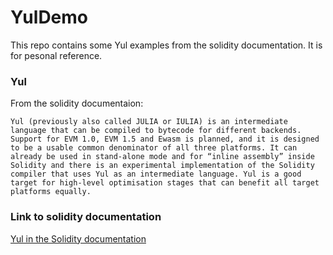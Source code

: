 # YulDemo

This repo contains some Yul examples from the solidity documentation. It is for pesonal reference.

### Yul
From the solidity documentaion:

`Yul (previously also called JULIA or IULIA) is an intermediate language that can be compiled to bytecode for different backends.
Support for EVM 1.0, EVM 1.5 and Ewasm is planned, and it is designed to be a usable common denominator of all three platforms. It can already be used in stand-alone mode and for “inline assembly” inside Solidity and there is an experimental implementation of the Solidity compiler that uses Yul as an intermediate language. Yul is a good target for high-level optimisation stages that can benefit all target platforms equally.`

### Link to solidity documentation
[Yul in the Solidity documentation](https://docs.soliditylang.org/en/latest/yul.html)
